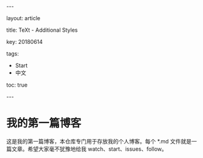 \---

layout: article

title: TeXt - Additional Styles

key: 20180614

tags:

- Start
- 中文

toc: true

\---

# 我的第一篇博客

这是我的第一篇博客，本仓库专门用于存放我的个人博客。每个 *.md 文件就是一篇文章。希望大家毫不犹豫地给我 watch、start、issues、follow。

<!--more-->

